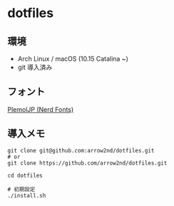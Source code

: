 # dotfiles

## 環境

- Arch Linux / macOS (10.15 Catalina ~)
- git 導入済み

## フォント

[PlemolJP (Nerd Fonts)](https://github.com/yuru7/PlemolJP)

## 導入メモ

```
git clone git@github.com:arrow2nd/dotfiles.git
# or
git clone https://github.com/arrow2nd/dotfiles.git

cd dotfiles

# 初期設定
./install.sh
```
